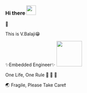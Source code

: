 ### Hi there <img src="https://media.giphy.com/media/hvRJCLFzcasrR4ia7z/giphy.gif" width="30px">
🌱 

This is V.Balaji:grin:

✨Embedded Engineer✨                                                                     <img src="https://media.giphy.com/media/31vamYdZV5ISQ/giphy.gif" width="80px">

One Life, One Rule :see_no_evil: :hear_no_evil: :speak_no_evil:

:earth_asia: Fragile, Please Take Care:heavy_exclamation_mark:





<!--
**balaji303/balaji303** is a ✨ _special_ ✨ repository because its `README.md` (this file) appears on your GitHub profile.
Enough Clicking Yours, Click Mine -[:computer:](https://balajimail9.wixsite.com/balaji) 
<img src="https://media.giphy.com/media/QTyXA9BgXwyJ91rsNA/giphy.gif" width="40px">
<img src="https://media.giphy.com/media/fojJlPjoRgRpe/giphy.gif" width="40px">
<img src="https://media.giphy.com/media/pDCR0ysoU15k05SSWC/giphy.gif" width="80px">
Here are some ideas to get you started:
- 🔭 I’m currently working on ...
- 🌱 I’m currently learning ...
- 👯 I’m looking to collaborate on ...
- 🤔 I’m looking for help with ...
- 💬 Ask me about ...
- 📫 How to reach me: ...
- 😄 Pronouns: ...
- ⚡ Fun fact: ...
-->
